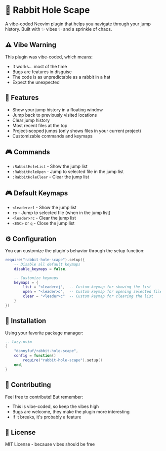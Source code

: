 # 🐰 Rabbit Hole Scape

A vibe-coded Neovim plugin that helps you navigate through your jump history. Built with ✨ vibes ✨ and a sprinkle of chaos.

## ⚠️ Vibe Warning

This plugin was vibe-coded, which means:
- It works... most of the time
- Bugs are features in disguise
- The code is as unpredictable as a rabbit in a hat
- Expect the unexpected

## 🎯 Features

- Show your jump history in a floating window
- Jump back to previously visited locations
- Clear jump history
- Most recent files at the top
- Project-scoped jumps (only shows files in your current project)
- Customizable commands and keymaps

## 🎮 Commands

- `:RabbitHoleList` - Show the jump list
- `:RabbitHoleOpen` - Jump to selected file in the jump list
- `:RabbitHoleClear` - Clear the jump list

## 🎮 Default Keymaps

- `<leader>rl` - Show the jump list
- `ro` - Jump to selected file (when in the jump list)
- `<leader>rc` - Clear the jump list
- `<ESC>` or `q` - Close the jump list

## ⚙️ Configuration

You can customize the plugin's behavior through the setup function:

```lua
require("rabbit-hole-scape").setup({
    -- Disable all default keymaps
    disable_keymaps = false,

    -- Customize keymaps
    keymaps = {
        list = "<leader>j",  -- Custom keymap for showing the list
        open = "<leader>o",  -- Custom keymap for opening selected file
        clear = "<leader>c"  -- Custom keymap for clearing the list
    }
})
```

## 🚀 Installation

Using your favorite package manager:

```lua
-- lazy.nvim
{
    "dannyfuf/rabbit-hole-scape",
    config = function()
        require("rabbit-hole-scape").setup()
    end,
}
```

## 🤝 Contributing

Feel free to contribute! But remember:
- This is vibe-coded, so keep the vibes high
- Bugs are welcome, they make the plugin more interesting
- If it breaks, it's probably a feature

## 📝 License

MIT License - because vibes should be free 
